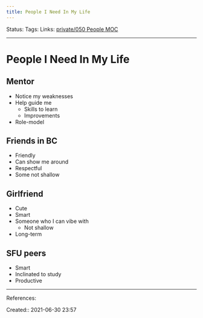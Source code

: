 ```yaml
---
title: People I Need In My Life
---
```

Status:
Tags: 
Links: [private/050 People MOC](None)
___
# People I Need In My Life
## Mentor
- Notice my weaknesses
- Help guide me
	- Skills to learn
	- Improvements
- Role-model
## Friends in BC
- Friendly
- Can show me around
- Respectful
- Some not shallow
## Girlfriend
- Cute
- Smart
- Someone who I can vibe with
	- Not shallow
- Long-term
## SFU peers
- Smart
- Inclinated to study
- Productive
___
References:

Created:: 2021-06-30 23:57